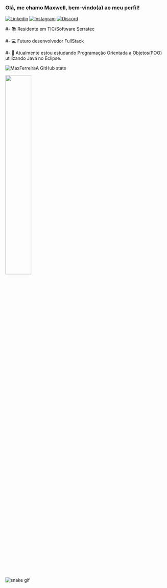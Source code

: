 ### Olá, me chamo Maxwell, bem-vindo(a) ao meu perfil!

[![Linkedin](https://img.shields.io/badge/LinkedIn-0077B5?style=for-the-badge&logo=linkedin&logoColor=purple)](https://www.linkedin.com/in/maxwell-ferreira-b2a9a51b1/)
[![Instagram](https://img.shields.io/badge/Instagram-E4405F?style=for-the-badge&logo=instagram&logoColor=purple)](https://www.instagram.com/max_ferreira_araujo/)
[![Discord](https://img.shields.io/badge/Discord-7289DA?style=for-the-badge&logo=discord&logoColor=purple)](https://discord.com/channels/Max_Ferreira#6641)

#- 📚 Residente em TIC/Software Serratec

#- 💻 Futuro desenvolvedor FullStack 

#- 🌱 Atualmente estou estudando Programação Orientada a Objetos(POO) utilizando Java no Eclipse.

![MaxFerreiraA GitHub stats](https://github-readme-stats.vercel.app/api?username=MaxFerreiraA&show_icons=true&theme=tokyonight)
<div><img style="height: auto; width: 40%;" class="img" src="https://github-readme-stats.vercel.app/api/top-langs/?username=MaxFerreiraA&theme=tokyonight&langs_count=8&layout=compact&hide_border=true" /></div>

![snake gif](https://github.com/MaxFerreiraA/MaxFerreiraA/blob/output/github-contribution-grid-snake.svg)





